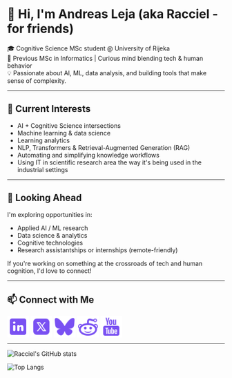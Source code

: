 # 👋 Hi, I'm Andreas Leja (aka Racciel - for friends)

🎓 Cognitive Science MSc student @ University of Rijeka  
🧠 Previous MSc in Informatics | Curious mind blending tech & human behavior  
💡 Passionate about AI, ML, data analysis, and building tools that make sense of complexity.

---

## 🔬 Current Interests
- AI + Cognitive Science intersections
- Machine learning & data science
- Learning analytics
- NLP, Transformers & Retrieval-Augmented Generation (RAG)
- Automating and simplifying knowledge workflows
- Using IT in scientific research area the way it's being used in the industrial settings

---
<!--
## 🛠 Projects & Explorations

| Project | Description | Tech |
|--------|-------------|------|
| **Structured RAG PDF** *(adapted)* | Personal adaptation of a project for extracting structured info from PDFs without OpenAI | `LangChain`, `Chroma`, `Bedrock`, `Transformers`, `Streamlit` |
| **Ethics of Learning Analytics** | Q-methodology research into students' attitudes on data privacy, transparency & consent | `R`, `QMethod`, `RStudio`, survey design |
| **Holiday Food Finder** | Multi-country scraper + semantic search for traditional foods on holidays | `Python`, `BeautifulSoup`, `OpenSearch`, `LangChain`, `AWS Lambda` |
| **Tarot Reading App** *(WIP)* | Experimental RAG app that interprets tarot cards using document context | `Chroma`, `LangChain`, `Streamlit`, `LLMs` |

---
-->
## 💼 Looking Ahead

I'm exploring opportunities in:
- Applied AI / ML research
- Data science & analytics
- Cognitive technologies
- Research assistantships or internships (remote-friendly)

If you're working on something at the crossroads of tech and human cognition, I'd love to connect!

---

## 📫 Connect with Me

<p align="left">
  <a href="https://linkedin.com/in/andreas-leja" target="blank"><img align="center" src="https://github.com/racciel/racciel/blob/main/assets/icons8-linkedin-material-rounded/icons8-linkedin-384.svg" alt="andreas-leja" height="50" width="50" /></a>
  <a href="https://x.com/Racciel_vevo" target="blank"><img align="center" src="https://github.com/racciel/racciel/blob/main/assets/icons8-x-material/icons8-x.svg" alt="andreas-leja" height="50" width="50" /></a>
  <a href="https://bsky.app/profile/racciel.bsky.social" target="blank"><img align="center" src="https://github.com/racciel/racciel/blob/main/assets/icons8-bluesky-material-filled/icons8-bluesky-24.svg" alt="racciel" height="50" width="50" /></a>
  <a href="https://www.reddit.com/user/Racciel/" target="blank"><img align="center" src="https://github.com/racciel/racciel/blob/main/assets/icons8-reddit-material-filled/icons8-reddit-24.svg" alt="Racciel" height="50" width="50" /></a>
  <a href="https://www.youtube.com/@raccielwastaken" target="blank"><img align="center" src="https://github.com/racciel/racciel/blob/main/assets/icons8-youtube-material-filled/icons8-youtube-24.svg" alt="raccielwastaken" height="50" width="50" /></a>
</p>
  <!--
  
  
  -->

<!--- - 💼 [LinkedIn](https://www.linkedin.com/in/andreas-leja/)
 🧠 [Thesis Topic (student ethics in analytics)](https://example.com) *(add this if you publish it!)*
- 🌱 Always learning, always building-->

---
![Racciel's GitHub stats](https://github-readme-stats.vercel.app/api?username=racciel&show_icons=true&theme=tokyonight)

![Top Langs](https://github-readme-stats.vercel.app/api/top-langs/?username=racciel&size_weight=0.25&count_weight=0.75&hide=jupyter%20notebook,html,css&theme=tokyonight&layout=compact&langs_count=8)
